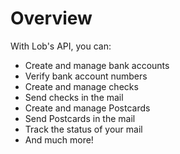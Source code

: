 # Overview

With Lob's API, you can:

- Create and manage bank accounts
- Verify bank account numbers
- Create and manage checks
- Send checks in the mail
- Create and manage Postcards
- Send Postcards in the mail
- Track the status of your mail
- And much more!
